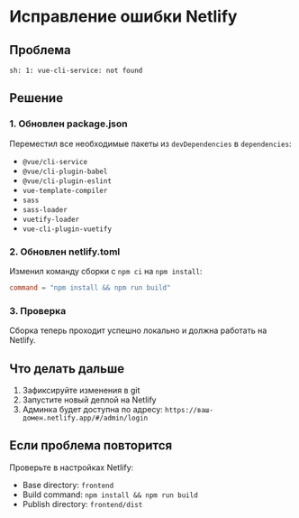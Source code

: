 # Исправление ошибки Netlify

## Проблема
```
sh: 1: vue-cli-service: not found
```

## Решение

### 1. Обновлен package.json
Переместил все необходимые пакеты из `devDependencies` в `dependencies`:
- `@vue/cli-service`
- `@vue/cli-plugin-babel`
- `@vue/cli-plugin-eslint`
- `vue-template-compiler`
- `sass`
- `sass-loader`
- `vuetify-loader`
- `vue-cli-plugin-vuetify`

### 2. Обновлен netlify.toml
Изменил команду сборки с `npm ci` на `npm install`:
```toml
command = "npm install && npm run build"
```

### 3. Проверка
Сборка теперь проходит успешно локально и должна работать на Netlify.

## Что делать дальше

1. Зафиксируйте изменения в git
2. Запустите новый деплой на Netlify
3. Админка будет доступна по адресу: `https://ваш-домен.netlify.app/#/admin/login`

## Если проблема повторится

Проверьте в настройках Netlify:
- Base directory: `frontend`
- Build command: `npm install && npm run build`
- Publish directory: `frontend/dist`
